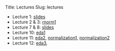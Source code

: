Title: Lectures
Slug: lectures

* Lecture 1: [slides](http://www.jarrodmillman.com/stat133-summer2014/lecture/lecture01.pdf)
* Lecture 2 & 3: [rnorm1]({filename}/examples/rnorm-ex1.r)
* Lecture 7 & 8: [slides](http://www.jarrodmillman.com/stat133-summer2014/lecture/lecture07.pdf)
* Lecture 10: [eda1]({filename}/examples/gene-eda1.r)
* Lecture 11: [eda2]({filename}/examples/gene-eda2.r),
              [normalization1]({filename}/examples/norm-ex.r),
              [normalization2]({filename}/examples/quantile-normalization.r)
* Lecture 12: [eda3]({filename}/examples/gene-eda3.r),

